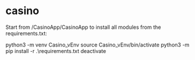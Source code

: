 # casino

Start from /CasinoApp/CasinoApp to install all modules from the requirements.txt:

python3 -m venv Casino_vEnv
source Casino_vEnv/bin/activate
python3 -m pip install -r .\requirements.txt
deactivate
